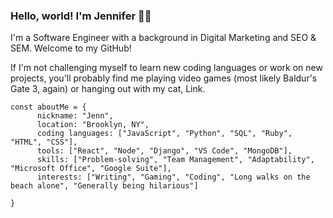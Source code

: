 ### Hello, world! I'm Jennifer 👋🏼

I'm a Software Engineer with a background in Digital Marketing and SEO & SEM. Welcome to my GitHub!

If I'm not challenging myself to learn new coding languages or work on new projects, you'll probably find me playing video games (most likely Baldur's Gate 3, again) or hanging out with my cat, Link.


```
const aboutMe = {
      nickname: "Jenn",
      location: "Brooklyn, NY",
      coding languages: ["JavaScript", "Python", "SQL", "Ruby", "HTML", "CSS"],
      tools: ["React", "Node", "Django", "VS Code", "MongoDB"],
      skills: ["Problem-solving", "Team Management", "Adaptability", "Microsoft Office", "Google Suite"],
      interests: ["Writing", "Gaming", "Coding", "Long walks on the beach alone", "Generally being hilarious"]

}
```
